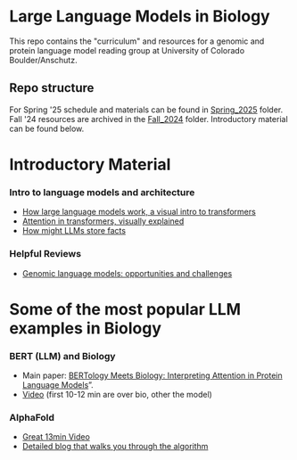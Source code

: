 # Large Language Models in Biology

This repo contains the "curriculum" and resources for a genomic and protein language model reading group at University of Colorado Boulder/Anschutz.

## Repo structure
For Spring '25 schedule and materials can be found in [Spring_2025](https://github.com/sterrettJD/gpLM-reading-group/tree/main/Spring_2025) folder. Fall '24 resources are archived in the [Fall_2024](https://github.com/sterrettJD/gpLM-reading-group/tree/main/Fall_2024) folder. Introductory material can be found below.

# Introductory Material
### Intro to language models and architecture 
* [How large language models work, a visual intro to transformers](https://youtu.be/wjZofJX0v4M)
* [Attention in transformers, visually explained](https://youtu.be/eMlx5fFNoYc)
* [How might LLMs store facts](https://youtu.be/9-Jl0dxWQs8)
### Helpful Reviews
* [Genomic language models: opportunities and challenges](https://arxiv.org/html/2407.11435v1)

# Some of the most popular LLM examples in Biology
### BERT (LLM) and Biology
* Main paper: [BERTology Meets Biology: Interpreting Attention in Protein Language Models](https://arxiv.org/abs/2006.15222)”.
* [Video](https://youtu.be/q6Kyvy1zLwQ) (first 10-12 min are over bio, other the model)

### AlphaFold
* [Great 13min Video](https://www.youtube.com/watch?v=3gSy_yN9YBo)
* [Detailed blog that walks you through the algorithm](https://www.uvio.bio/alphafold-architecture/)


